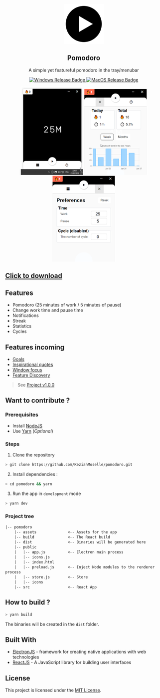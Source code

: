<p align="center">
  <img src="./assets/128x128.png" height="128">
</p>

<h2 align="center">
  Pomodoro
</h2>

<p align="center">
  A simple yet featureful pomodoro in the tray/menubar
</p>

<p align="center">
  <a href="https://ci.appveyor.com/project/KeziahMoselle/pomodoro">
    <img alt="Windows Release Badge" src="https://img.shields.io/appveyor/ci/keziahmoselle/pomodoro/master.svg?label=build%3Awindows&style=flat-square">
  </a>
    
  <a href="https://travis-ci.org/KeziahMoselle/pomodoro">
    <img alt="MacOS Release Badge" src="https://img.shields.io/travis/KeziahMoselle/pomodoro.svg?label=build%3Amac&style=flat-square">
  </a>
</p>

<p align="center">
  <img width="200" src="./preview.gif" />
  <img width="200" src="./statistics.gif" />
  <img width="200" src="./edit.png" />
</p>

## [Click to download](https://github.com/KeziahMoselle/pomodoro/releases/latest)

## Features

- Pomodoro (25 minutes of work / 5 minutes of pause)
- Change work time and pause time
- Notifications
- Streak
- Statistics
- Cycles

## Features incoming

- [Goals](https://github.com/KeziahMoselle/pomodoro/issues/21)
- [Inspirational quotes](https://github.com/KeziahMoselle/pomodoro/issues/10)
- [Window focus](https://github.com/KeziahMoselle/pomodoro/issues/11)
- [Feature Discovery](https://github.com/KeziahMoselle/pomodoro/issues/13)

> See [Project v1.0.0](https://github.com/KeziahMoselle/pomodoro/projects/1)

## Want to contribute ?

### Prerequisites
* Install [NodeJS](https://nodejs.org/en/)
* Use [Yarn](https://yarnpkg.com/) (*Optional*)

### Steps

1. Clone the repository
```sh
> git clone https://github.com/KeziahMoselle/pomodoro.git
```
2. Install dependencies :
```sh
> cd pomodoro && yarn
```
3. Run the app in `development` mode
```sh
> yarn dev
```

### Project tree

```
|-- pomodoro
    |-- assets              <-- Assets for the app
    |-- build               <-- The React build
    |-- dist                <-- Binaries will be generated here
    |-- public
    |   |-- app.js          <-- Electron main process
    |   |-- icons.js
    |   |-- index.html
    |   |-- preload.js      <-- Inject Node modules to the renderer process
    |   |-- store.js        <-- Store
    |   |-- icons
    |-- src                 <-- React App
```

## How to build ?

```sh
> yarn build
```
The binaries will be created in the `dist` folder.

## Built With

* [ElectronJS](https://electronjs.org/) - framework for creating native applications with web technologies
* [ReactJS](https://reactjs.org) - A JavaScript library for building user interfaces


## License

This project is licensed under the [MIT License](LICENSE).
